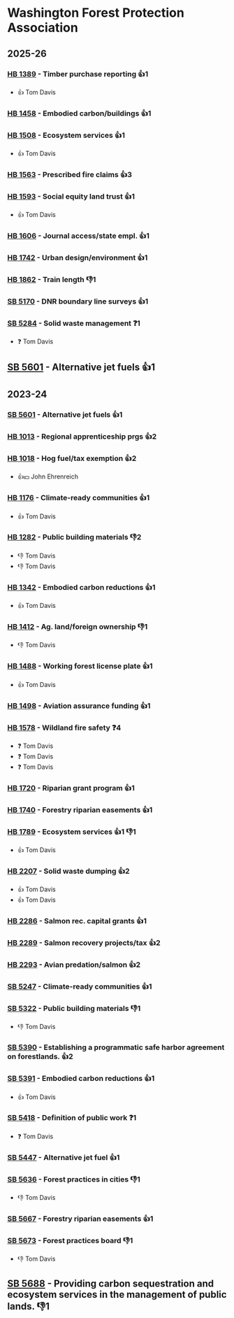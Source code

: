 # Washington Forest Protection Association
## 2025-26

### [HB 1389](/bill/2025-26/hb/1389/) - Timber purchase reporting 👍1  
* 👍 Tom Davis

### [HB 1458](/bill/2025-26/hb/1458/) - Embodied carbon/buildings 👍1  

### [HB 1508](/bill/2025-26/hb/1508/) - Ecosystem services 👍1  
* 👍 Tom Davis

### [HB 1563](/bill/2025-26/hb/1563/) - Prescribed fire claims 👍3  

### [HB 1593](/bill/2025-26/hb/1593/) - Social equity land trust 👍1  
* 👍 Tom Davis

### [HB 1606](/bill/2025-26/hb/1606/) - Journal access/state empl. 👍1  

### [HB 1742](/bill/2025-26/hb/1742/) - Urban design/environment 👍1  

### [HB 1862](/bill/2025-26/hb/1862/) - Train length  👎1 

### [SB 5170](/bill/2025-26/sb/5170/) - DNR boundary line surveys 👍1  

### [SB 5284](/bill/2025-26/sb/5284/) - Solid waste management   ❓1
* ❓ Tom Davis

## [SB 5601](/bill/2025-26/sb/5601/) - Alternative jet fuels 👍1  

## 2023-24

### [SB 5601](/bill/2023-24/sb/5601/) - Alternative jet fuels 👍1  

### [HB 1013](/bill/2023-24/hb/1013/) - Regional apprenticeship prgs 👍2  

### [HB 1018](/bill/2023-24/hb/1018/) - Hog fuel/tax exemption 👍2  
* 👍💵 John Ehrenreich

### [HB 1176](/bill/2023-24/hb/1176/) - Climate-ready communities 👍1  
* 👍 Tom Davis

### [HB 1282](/bill/2023-24/hb/1282/) - Public building materials  👎2 
* 👎 Tom Davis
* 👎 Tom Davis

### [HB 1342](/bill/2023-24/hb/1342/) - Embodied carbon reductions 👍1  
* 👍 Tom Davis

### [HB 1412](/bill/2023-24/hb/1412/) - Ag. land/foreign ownership  👎1 
* 👎 Tom Davis

### [HB 1488](/bill/2023-24/hb/1488/) - Working forest license plate 👍1  
* 👍 Tom Davis

### [HB 1498](/bill/2023-24/hb/1498/) - Aviation assurance funding 👍1  

### [HB 1578](/bill/2023-24/hb/1578/) - Wildland fire safety   ❓4
* ❓ Tom Davis
* ❓ Tom Davis
* ❓ Tom Davis

### [HB 1720](/bill/2023-24/hb/1720/) - Riparian grant program 👍1  

### [HB 1740](/bill/2023-24/hb/1740/) - Forestry riparian easements 👍1  

### [HB 1789](/bill/2023-24/hb/1789/) - Ecosystem services 👍1 👎1 
* 👍 Tom Davis

### [HB 2207](/bill/2023-24/hb/2207/) - Solid waste dumping 👍2  
* 👍 Tom Davis
* 👍 Tom Davis

### [HB 2286](/bill/2023-24/hb/2286/) - Salmon rec. capital grants 👍1  

### [HB 2289](/bill/2023-24/hb/2289/) - Salmon recovery projects/tax 👍2  

### [HB 2293](/bill/2023-24/hb/2293/) - Avian predation/salmon 👍2  

### [SB 5247](/bill/2023-24/sb/5247/) - Climate-ready communities 👍1  

### [SB 5322](/bill/2023-24/sb/5322/) - Public building materials  👎1 
* 👎 Tom Davis

### [SB 5390](/bill/2023-24/sb/5390/) - Establishing a programmatic safe harbor agreement on forestlands. 👍2  

### [SB 5391](/bill/2023-24/sb/5391/) - Embodied carbon reductions 👍1  
* 👍 Tom Davis

### [SB 5418](/bill/2023-24/sb/5418/) - Definition of public work   ❓1
* ❓ Tom Davis

### [SB 5447](/bill/2023-24/sb/5447/) - Alternative jet fuel 👍1  

### [SB 5636](/bill/2023-24/sb/5636/) - Forest practices in cities  👎1 
* 👎 Tom Davis

### [SB 5667](/bill/2023-24/sb/5667/) - Forestry riparian easements 👍1  

### [SB 5673](/bill/2023-24/sb/5673/) - Forest practices board  👎1 
* 👎 Tom Davis

## [SB 5688](/bill/2023-24/sb/5688/) - Providing carbon sequestration and ecosystem services in the management of public lands.  👎1 
